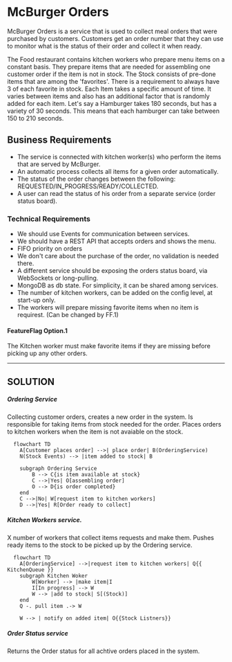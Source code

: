# McBurger Orders
McBurger Orders is a service that is used to collect meal orders that were purchased by customers. 
Customers get an order number that they can use to monitor what is the status of their order and collect it when ready. 

The Food restaurant contains kitchen workers who prepare menu items on a constant basis. They prepare items that are needed for assembling one customer order if the item is not in stock. 
The Stock consists of pre-done items that are among the 'favorites'. There is a requirement to always have 3 of each favorite in stock. 
Each Item takes a specific amount of time. It varies between items and also has an additional factor that is randomly added for each item. Let's say a Hamburger takes 180 seconds, but has a variety of 30 seconds. This means that each hamburger can take between 150 to 210 seconds. 

## Business Requirements
- The service is connected with kitchen worker(s) who perform the items that are served by McBurger. 
- An automatic process collects all items for a given order automatically. 
- The status of the order changes between the following: REQUESTED/IN_PROGRESS/READY/COLLECTED. 
- A user can read the status of his order from a separate service (order status board). 

### Technical Requirements
- We should use Events for communication between services.
- We should have a REST API that accepts orders and shows the menu.
- FIFO priority on orders
- We don't care about the purchase of the order, no validation is needed there.
- A different service should be exposing the orders status board, via WebSockets or long-pulling.
- MongoDB as db state. For simplicity, it can be shared among services.
- The number of kitchen workers, can be added on the config level, at start-up only.
- The workers will prepare missing favorite items when no item is requirest. (Can be changed by FF.1)

  
#### FeatureFlag Option.1 
The Kitchen worker must make favorite items if they are missing before picking up any other orders.


-----------
## SOLUTION
<Diagram>

##### Ordering Service
Collecting customer orders, creates a new order in the system. Is responsible for taking items from stock needed for the order.
Places orders to kitchen workers when the item is not avaiable on the stock. 

```mermaid
  flowchart TD
    A[Customer places order] -->| place order| B(OrderingService)
    N(Stock Events) --> |item added to stock| B

    subgraph Ordering Service
        B --> C{is item available at stock} 
        C -->|Yes| O[assembling order]
        O --> D{is order completed}         
    end
    C -->|No| W[request item to kitchen workers] 
    D -->|Yes| R[Order ready to collect]
```

##### Kitchen Workers service. 
X number of workers that collect items requests and make them. Pushes ready items to the stock to be picked up by the Ordering service. 

```mermaid
  flowchart TD
    A[OrderingService] -->|request item to kitchen workers| Q{{ KitchenQueue }}    
    subgraph Kitchen Woker
        W[Worker] --> |make item|I
        I[In progress] --> W
        W --> |add to stock| S[(Stock)]
    end 
    Q -. pull item .-> W

    W --> | notify on added item| O{{Stock Listners}}
```

##### Order Status service
Returns the Order status for all achtive orders placed in the system.

